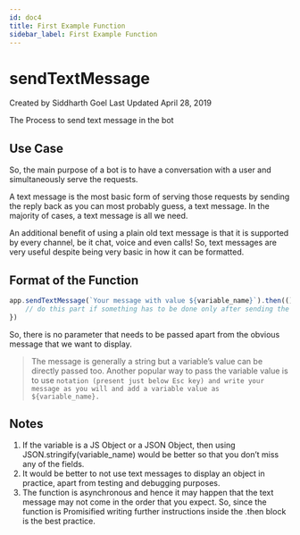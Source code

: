 ```yaml
---
id: doc4
title: First Example Function
sidebar_label: First Example Function
---
```


# sendTextMessage

Created by Siddharth Goel
Last Updated April 28, 2019


The Process to send text message in the bot


## Use Case

So, the main purpose of a bot is to have a conversation with a user and simultaneously serve the requests.

A text message is the most basic form of serving those requests by sending the reply back as you can most probably guess, a text message.
In the majority of cases, a text message is all we need.

An additional benefit of using a plain old text message is that it is supported by every channel, be it chat, voice and even calls!
So, text messages are very useful despite being very basic in how it can be formatted.


## Format of the Function

```javascript
app.sendTextMessage(`Your message with value ${variable_name}`).then(() => {
    // do this part if something has to be done only after sending the message
})
```

So, there is no parameter that needs to be passed apart from the obvious message that we want to display.

> The message is generally a string but a variable’s value can be directly passed too.
Another popular way to pass the variable value is to use `` notation (present just below Esc key) and write your message as you will and add a variable value as ${variable_name}. ``

## Notes

1. If the variable is a JS Object or a JSON Object, then using JSON.stringify(variable_name) would be better so that you don’t miss any of the fields.
1. It would be better to not use text messages to display an object in practice, apart from testing and debugging purposes.
1. The function is asynchronous and hence it may happen that the text message may not come in the order that you expect. So, since the function is Promisified writing further instructions inside the .then block is the best practice.


